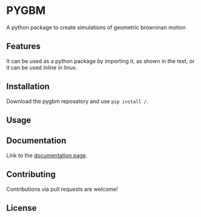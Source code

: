 # PYGBM

A python package to create simulations of geometric browninan motion

## Features
It can be used as a python package by importing it, as shown in the test, or it can be used inline in linux.

## Installation

Download the pygbm reposatory and use `pip install /`.

## Usage


## Documentation

Link to the [documentation page](https://your-readthedocs-url-here).

## Contributing

Contributions via pull requests are welcome!

## License

<description of the license>